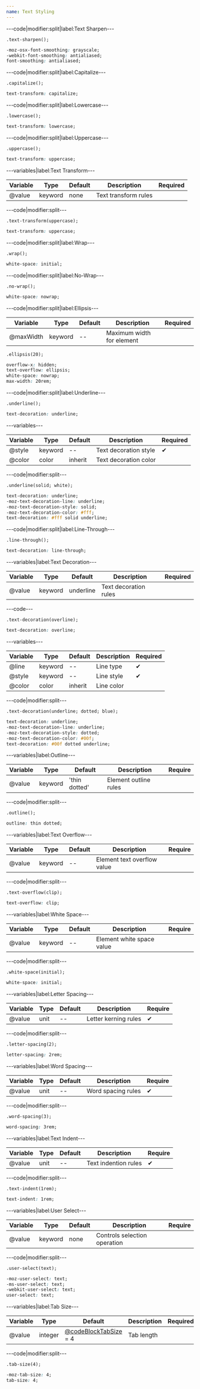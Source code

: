 ```yaml
---
name: Text Styling
---
```


---code|modifier:split|label:Text Sharpen---

```less
.text-sharpen();
```

```css
-moz-osx-font-smoothing: grayscale;
-webkit-font-smoothing: antialiased;
font-smoothing: antialiased;
```

---code|modifier:split|label:Capitalize---

```less
.capitalize();
```

```css
text-transform: capitalize;
```

---code|modifier:split|label:Lowercase---

```less
.lowercase();
```

```css
text-transform: lowercase;
```

---code|modifier:split|label:Uppercase---

```less
.uppercase();
```

```css
text-transform: uppercase;
```

---variables|label:Text Transform---

| Variable | Type | Default | Description | Required |
| -- | -- | -- | -- | -- |
| @value | keyword | none | Text transform rules ||

---code|modifier:split---

```less
.text-transform(uppercase);
```

```css
text-transform: uppercase;
```

---code|modifier:split|label:Wrap---

```less
.wrap();
```

```css
white-space: initial;
```

---code|modifier:split|label:No-Wrap---

```less
.no-wrap();
```

```css
white-space: nowrap;
```

---code|modifier:split|label:Ellipsis---

| Variable | Type | Default | Description | Required |
| -- | -- | -- | -- | -- |
| @maxWidth | keyword | -- | Maximum width for element ||

```less
.ellipsis(20);
```

```css
overflow-x: hidden;
text-overflow: ellipsis;
white-space: nowrap;
max-width: 20rem;
```

---code|modifier:split|label:Underline---

```less
.underline();
```

```css
text-decoration: underline;
```

---variables---

| Variable | Type | Default | Description | Required |
| -- | -- | -- | -- | -- |
| @style | keyword | -- | Text decoration style | ✔ |
| @color | color | inherit | Text decoration color ||

---code|modifier:split---

```less
.underline(solid; white);
```

```css
text-decoration: underline;
-moz-text-decoration-line: underline;
-moz-text-decoration-style: solid;
-moz-text-decoration-color: #fff;
text-decoration: #fff solid underline;
```

---code|modifier:split|label:Line-Through---

```less
.line-through();
```

```css
text-decoration: line-through;
```

---variables|label:Text Decoration---

| Variable | Type | Default | Description | Required |
| -- | -- | -- | -- | -- |
| @value | keyword | underline | Text decoration rules ||

---code---

```less
.text-decoration(overline);
```

```css
text-decoration: overline;
```

---variables---

| Variable | Type | Default | Description | Required |
| -- | -- | -- | -- | -- |
| @line | keyword | -- | Line type | ✔ |
| @style | keyword | -- | Line style | ✔ |
| @color | color | inherit | Line color ||

---code|modifier:split---

```less
.text-decoration(underline; dotted; blue);
```

```css
text-decoration: underline;
-moz-text-decoration-line: underline;
-moz-text-decoration-style: dotted;
-moz-text-decoration-color: #00f;
text-decoration: #00f dotted underline;
```

---variables|label:Outline---

| Variable | Type | Default | Description | Require |
| -- | -- | -- | -- | -- |
| @value | keyword | 'thin dotted' | Element outline rules ||

---code|modifier:split---

```less
.outline();
```

```css
outline: thin dotted;
```

---variables|label:Text Overflow---

| Variable | Type | Default | Description | Require |
| -- | -- | -- | -- | -- |
| @value | keyword | -- | Element text overflow value ||

---code|modifier:split---

```less
.text-overflow(clip);
```

```css
text-overflow: clip;
```

---variables|label:White Space---

| Variable | Type | Default | Description | Require |
| -- | -- | -- | -- | -- |
| @value | keyword | -- | Element white space value ||

---code|modifier:split---

```less
.white-space(initial);
```

```css
white-space: initial;
```

---variables|label:Letter Spacing---

| Variable | Type | Default | Description | Require |
| -- | -- | -- | -- | -- |
| @value | unit | -- | Letter kerning rules | ✔ |

---code|modifier:split---

```less
.letter-spacing(2);
```

```css
letter-spacing: 2rem;
```

---variables|label:Word Spacing---

| Variable | Type | Default | Description | Require |
| -- | -- | -- | -- | -- |
| @value | unit | -- | Word spacing rules | ✔ |

---code|modifier:split---

```less
.word-spacing(3);
```

```css
word-spacing: 3rem;
```

---variables|label:Text Indent---

| Variable | Type | Default | Description | Require |
| -- | -- | -- | -- | -- |
| @value | unit | -- | Text indention rules | ✔ |

---code|modifier:split---

```less
.text-indent(1rem);
```

```css
text-indent: 1rem;
```

---variables|label:User Select---

| Variable | Type | Default | Description | Require |
| -- | -- | -- | -- | -- |
| @value | keyword | none | Controls selection operation ||

---code|modifier:split---

```less
.user-select(text);
```

```css
-moz-user-select: text;
-ms-user-select: text;
-webkit-user-select: text;
user-select: text;
```

---variables|label:Tab Size---

| Variable | Type | Default | Description | Required |
| -- | -- | -- | -- | -- |
| @value | integer | [@codeBlockTabSize](/style/variables#code) = 4 | Tab length ||

---code|modifier:split---

```less
.tab-size(4);
```

```css
-moz-tab-size: 4;
tab-size: 4;
```